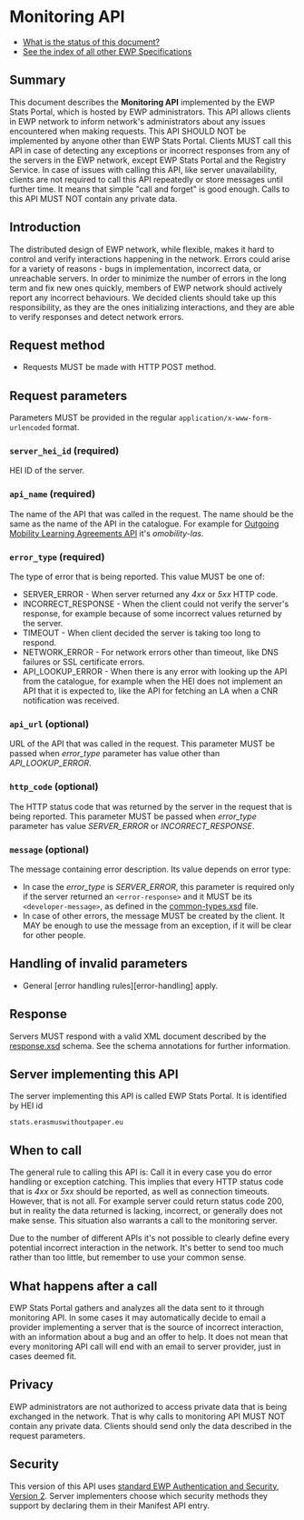 Monitoring API
==============

* [What is the status of this document?][statuses]
* [See the index of all other EWP Specifications][develhub]


Summary
-------

This document describes the **Monitoring API** implemented by the EWP Stats Portal, which is hosted by EWP administrators.
This API allows clients in EWP network to inform network's administrators about any issues encountered when making
requests. This API SHOULD NOT be implemented by anyone other than EWP Stats Portal. Clients MUST call this API
in case of detecting any exceptions or incorrect responses from any of the servers in the EWP network,
except EWP Stats Portal and the Registry Service. In case of issues with calling this API, like server unavailability,
clients are not required to call this API repeatedly or store messages until further time.
It means that simple "call and forget" is good enough. Calls to this API MUST NOT contain any private data.


Introduction
------------

The distributed design of EWP network, while flexible, makes it hard to control and verify interactions happening
in the network. Errors could arise for a variety of reasons - bugs in implementation, incorrect data, or unreachable
servers. In order to minimize the number of errors in the long term and fix new ones quickly, members of EWP network
should actively report any incorrect behaviours. We decided clients should take up this responsibility, as they are the
ones initializing interactions, and they are able to verify responses and detect network errors.


Request method
--------------

 * Requests MUST be made with HTTP POST method.


Request parameters
------------------

Parameters MUST be provided in the regular `application/x-www-form-urlencoded`
format.


### `server_hei_id` (required)

HEI ID of the server.


### `api_name` (required)

The name of the API that was called in the request. The name should be the same as the name of the API in the catalogue.
For example for [Outgoing Mobility Learning Agreements API][outgoing-la-api] it's *omobility-las*.


### `error_type` (required)

The type of error that is being reported. This value MUST be one of:

  * SERVER_ERROR - When server returned any *4xx* or *5xx* HTTP code.
  * INCORRECT_RESPONSE - When the client could not verify the server's response, for example because of some incorrect
    values returned by the server.
  * TIMEOUT - When client decided the server is taking too long to respond.
  * NETWORK_ERROR - For network errors other than timeout, like DNS failures or SSL certificate errors.
  * API_LOOKUP_ERROR - When there is any error with looking up the API from the catalogue, for example when the HEI does not
    implement an API that it is expected to, like the API for fetching an LA when a CNR notification was received.

### `api_url` (optional)

URL of the API that was called in the request. This parameter MUST be passed when *error_type* parameter has value other
than *API_LOOKUP_ERROR*.


### `http_code` (optional)

The HTTP status code that was returned by the server in the request that is being reported. This parameter MUST be passed
when *error_type* parameter has value *SERVER_ERROR* or *INCORRECT_RESPONSE*.


### `message` (optional)

The message containing error description. Its value depends on error type:
  * In case the *error_type* is *SERVER_ERROR*, this parameter is required only if the server returned an `<error-response>`
    and it MUST be its `<developer-message>`, as defined in the [common-types.xsd][common-types] file.
  * In case of other errors, the message MUST be created by the client. It MAY be enough to use the message from an exception,
    if it will be clear for other people.

Handling of invalid parameters
------------------------------

 * General [error handling rules][error-handling] apply.


Response
--------

Servers MUST respond with a valid XML document described by the
[response.xsd](response.xsd) schema. See the schema annotations for further information.


Server implementing this API
----------------------------

The server implementing this API is called EWP Stats Portal. It is identified by HEI id
```
stats.erasmuswithoutpaper.eu
```


When to call
------------

The general rule to calling this API is: Call it in every case you do error handling or exception catching. This implies that
every HTTP status code that is *4xx* or *5xx* should be reported, as well as connection timeouts. However, that is not all.
For example server could return status code 200, but in reality the data returned is lacking, incorrect, or generally
does not make sense. This situation also warrants a call to the monitoring server.

Due to the number of different APIs it's not possible to clearly define every potential incorrect interaction in the network.
It's better to send too much rather than too little, but remember to use your common sense.


What happens after a call
-------------------------

EWP Stats Portal gathers and analyzes all the data sent to it through monitoring API. In some cases it may automatically
decide to email a provider implementing a server that is the source of incorrect interaction, with an information about
a bug and an offer to help. It does not mean that every monitoring API call will end with an email to server provider, just in cases deemed fit.


Privacy
-------

EWP administrators are not authorized to access private data that is being exchanged in the network. That is why calls to
monitoring API MUST NOT contain any private data. Clients should send only the data described in the request parameters.

Security
--------

This version of this API uses [standard EWP Authentication and Security, Version 2][sec-v2].
Server implementers choose which security methods they support by declaring them in their Manifest API entry.


[develhub]: http://developers.erasmuswithoutpaper.eu/
[common-types]: https://github.com/erasmus-without-paper/ewp-specs-architecture/blob/stable-v1/common-types.xsd
[statuses]: https://github.com/erasmus-without-paper/ewp-specs-management#statuses
[sec-v2]: https://github.com/erasmus-without-paper/ewp-specs-sec-intro/tree/stable-v2
[outgoing-la-api]: https://github.com/erasmus-without-paper/ewp-specs-api-omobility-las/tree/stable-v1